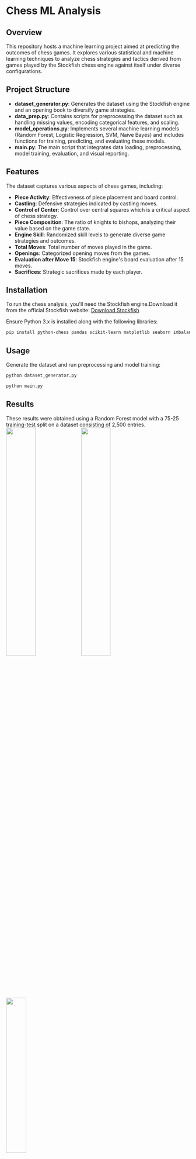 # Chess ML Analysis

## Overview
This repository hosts a machine learning project aimed at predicting the outcomes of chess games. It explores various statistical and machine learning techniques to analyze chess strategies and tactics derived from games played by the Stockfish chess engine against itself under diverse configurations.

## Project Structure

- **dataset_generator.py**: Generates the dataset using the Stockfish engine and an opening book to diversify game strategies.
- **data_prep.py**: Contains scripts for preprocessing the dataset such as handling missing values, encoding categorical features, and scaling.
- **model_operations.py**: Implements several machine learning models (Random Forest, Logistic Regression, SVM, Naive Bayes) and includes functions for training, predicting, and evaluating these models.
- **main.py**: The main script that integrates data loading, preprocessing, model training, evaluation, and visual reporting.

## Features

The dataset captures various aspects of chess games, including:
- **Piece Activity**: Effectiveness of piece placement and board control.
- **Castling**: Defensive strategies indicated by castling moves.
- **Control of Center**: Control over central squares which is a critical aspect of chess strategy.
- **Piece Composition**: The ratio of knights to bishops, analyzing their value based on the game state.
- **Engine Skill**: Randomized skill levels to generate diverse game strategies and outcomes.
- **Total Moves**: Total number of moves played in the game.
- **Openings**: Categorized opening moves from the games.
- **Evaluation after Move 15**: Stockfish engine's board evaluation after 15 moves.
- **Sacrifices**: Strategic sacrifices made by each player.

## Installation

To run the chess analysis, you'll need the Stockfish engine.Download it from the official Stockfish website:
[Download Stockfish](https://stockfishchess.org/download/)

Ensure Python 3.x is installed along with the following libraries:<br>
```bash
pip install python-chess pandas scikit-learn matplotlib seaborn imbalanced-learn
```
## Usage

Generate the dataset and run preprocessing and model training: <br>
```bash
python dataset_generator.py
```
```bash
python main.py
```

## Results
These results were obtained using a Random Forest model with a 75-25 training-test split on a dataset consisting of 2,500 entries. <br>
<img src="https://github.com/dancingmadman2/chess-ml-analysis/assets/88443368/48e80265-874a-4912-9bed-389235635b5f" width=40% >
<img src="https://github.com/dancingmadman2/chess-ml-analysis/assets/88443368/4cdf27b7-6933-46fa-9976-183323239f06" width=40% >
<img src="https://github.com/dancingmadman2/chess-ml-analysis/assets/88443368/4513a4af-5ba2-4854-b9cb-38c8b57cf85e" height=33%>



